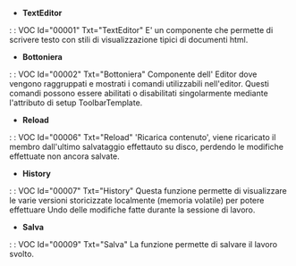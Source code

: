 - **TextEditor**

 :  : VOC Id="00001" Txt="TextEditor"
E' un componente che permette di scrivere testo con stili di visualizzazione tipici di documenti html.

- **Bottoniera**

 :  : VOC Id="00002" Txt="Bottoniera"
Componente dell' Editor dove vengono raggruppati e mostrati i comandi utilizzabili nell'editor.
Questi comandi possono essere abilitati o disabilitati singolarmente mediante l'attributo di setup ToolbarTemplate.

- **Reload**

 :  : VOC Id="00006" Txt="Reload"
'Ricarica contenuto', viene ricaricato il membro dall'ultimo salvataggio effettauto su disco, perdendo le modifiche effettuate non ancora salvate.

- **History**

 :  : VOC Id="00007" Txt="History"
Questa funzione permette di visualizzare le varie versioni storicizzate localmente (memoria volatile) per potere effettuare Undo delle modifiche fatte durante la sessione di lavoro.

- **Salva**

 :  : VOC Id="00009" Txt="Salva"
La funzione permette di salvare il lavoro svolto.
